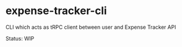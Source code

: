 # expense-tracker-cli
CLI which acts as tRPC client between user and Expense Tracker API

Status: WIP
